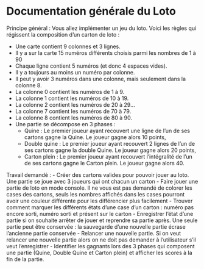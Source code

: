 # Documentation générale du Loto  
Principe général :
Vous allez implémenter un jeu du loto. Voici les règles qui régissent la composition d’un carton de loto : 
- Une carte contient 9 colonnes et 3 lignes. 
- Il y a sur la carte 15 numéros différents choisis parmi les nombres de 1 à 90
- Chaque ligne contient 5 numéros (et donc 4 espaces vides). 
- Il y a toujours au moins un numéro par colonne. 
- Il peut y avoir 3 numéros dans une colonne, mais seulement dans la colonne 8. 
- La colonne 0 contient les numéros de 1 à 9. 
- La colonne 1 contient les numéros de 10 à 19. 
- La colonne 2 contient les numéros de 20 à 29… 
- La colonne 7 contient les numéros de 70 à 79. 
- La colonne 8 contient les numéros de 80 à 90. 
- Une partie se décompose en 3 phases : 
    - Quine : Le premier joueur ayant recouvert une ligne de l’un de ses cartons gagne la Quine. Le joueur gagne alors 10 points, 
    - Double quine : Le premier joueur ayant recouvert 2 lignes de l’un de ses cartons gagne la double Quine. Le joueur gagne alors 20 points, 
    - Carton plein : Le premier joueur ayant recouvert l’intégralité de l’un de ses cartons gagne le Carton plein. Le joueur gagne alors 40.

Travail demandé :
    - Créer des cartons valides pour pouvoir jouer au loto. Une partie se joue avec 3 joueurs qui ont chacun un carton
    - Faire jouer une partie de loto en mode console. Il ne vous est pas demandé de colorer les cases des cartons, seuls les nombres affichés dans les            cases pourront avoir une couleur différente pour les différencier plus facilement 
    - Trouver comment marquer les différents états d’une case d’un carton : numéro pas encore sorti, numéro sorti et présent sur le carton
    - Enregistrer l’état d’une partie si on souhaite arrêter de jouer et reprendre sa partie après. Une seule partie peut être conservée : la sauvegarde          d’une nouvelle partie écrase l’ancienne partie conservée
    - Relancer une nouvelle partie. Si on veut relancer une nouvelle partie alors on ne doit pas demander à l’utilisateur s’il veut l’enregistrer
    - Identifier les gagnants lors des 3 phases qui composent une partie (Quine, Double Quine et Carton plein) et afficher les scores à la fin de la              partie. 
